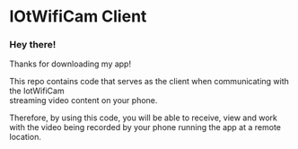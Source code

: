# IOtWifiCam Client



### Hey there!

Thanks for downloading my app! 

This repo contains code that serves as the client when communicating with the IotWifiCam  
streaming  video content on your phone. 

Therefore, by using this code, you will be able to receive, view and work with the video being recorded
by your phone running the app at a remote location.




